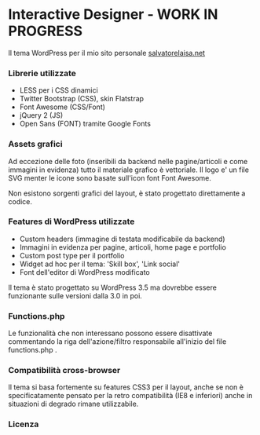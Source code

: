 Interactive Designer - WORK IN PROGRESS
=======================================

Il tema WordPress per il mio sito personale [salvatorelaisa.net](http://www.salvatorelaisa.net)

### Librerie utilizzate
- LESS per i CSS dinamici
- Twitter Bootstrap (CSS), skin Flatstrap
- Font Awesome (CSS/Font)
- jQuery 2 (JS)
- Open Sans (FONT) tramite Google Fonts

### Assets grafici
Ad eccezione delle foto (inseribili da backend nelle pagine/articoli e come immagini in evidenza) tutto il materiale grafico è vettoriale. Il logo e' un file SVG menter le icone sono basate sull'icon font Font Awesome.

Non esistono sorgenti grafici del layout, è stato progettato direttamente a codice.

### Features di WordPress utilizzate
- Custom headers (immagine di testata modificabile da backend)
- Immagini in evidenza per pagine, articoli, home page e portfolio
- Custom post type per il portfolio
- Widget ad hoc per il tema: 'Skill box', 'Link social'
- Font dell'editor di WordPress modificato

Il tema è stato progettato su WordPress 3.5 ma dovrebbe essere funzionante sulle versioni dalla 3.0 in poi.

### Functions.php
Le funzionalità che non interessano possono essere disattivate commentando la riga dell'azione/filtro responsabile all'inizio del file functions.php .

### Compatibilità cross-browser
Il tema si basa fortemente su features CSS3 per il layout, anche se non è specificatamente pensato per la retro compatibilità (IE8 e inferiori) anche in situazioni di degrado rimane utilizzabile.

### Licenza

